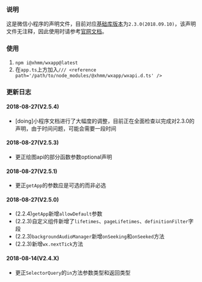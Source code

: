 ### 说明
这是微信小程序的声明文件，目前对应[基础库版本](https://developers.weixin.qq.com/miniprogram/dev/framework/release.html)为`2.3.0(2018.09.10)`，该声明文件无注释，因此使用时请参考[官网文档](https://developers.weixin.qq.com/miniprogram/dev/api/)。

### 使用
1. `npm i@xhmm/wxapp@latest`
2. 在`app.ts`上方加入`/// <reference path='/path/to/node_modules/@xhmm/wxapp/wxapi.d.ts' />`

### 更新日志

#### 2018-08-27(V2.5.4)
- [doing]小程序文档进行了大幅度的调整，目前正在全面检查以完成对2.3.0的声明，由于时间问题，可能会需要一段时间

#### 2018-08-27(V2.5.3)
- 更正绘图api的部分函数参数optional声明

#### 2018-08-27(V2.5.1)
- 更正`getApp`的参数应是可选的而非必选
#### 2018-08-27(V2.5.0)
- (2.2.4)`getApp`新增`allowDefault`参数
- (2.2.3)自定义组件新增了`lifetimes`、`pageLifetimes`、`definitionFilter`字段
- (2.2.3)`backgroundAudioManager`新增`onSeeking`和`onSeeked`方法
- (2.2.3)新增`wx.nextTick`方法
#### 2018-08-14(V2.4.X)
- 更正`SelectorQuery`的`in`方法参数类型和返回类型
